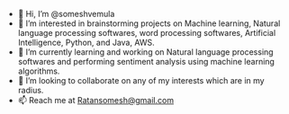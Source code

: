 - 👋 Hi, I’m @someshvemula
- 👀 I’m interested in brainstorming projects on Machine learning, Natural language processing softwares, word processing softwares, Artificial Intelligence, Python, and Java, AWS.  
- 🌱 I’m currently learning and working on Natural language processing softwares and performing sentiment analysis using machine learning algorithms.
- 💞️ I’m looking to collaborate on any of my interests which are in my radius.
- 📫 Reach me at Ratansomesh@gmail.com

<!---
someshvemula/someshvemula is a ✨ special ✨ repository because its `README.md` (this file) appears on your GitHub profile.
You can click the Preview link to take a look at your changes.
--->
